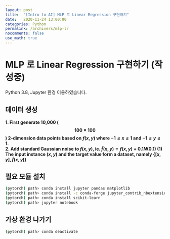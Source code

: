 ```yaml
---
layout: post
title:  "[Intro to AI] MLP 로 Linear Regression 구현하기"
date:   2020-11-24 13:00:00
categories: Python
permalink: /archivers/mlp-lr
nocomments: false
use_math: true 
---
```


# MLP 로 Linear Regression 구현하기 (작성중)

Python 3.8, Jupyter 환경 이용하였습니다.

## 데이터 생성


**1. First generate 10,000 ($$100\times100$$) 2-dimension data points based on $f(x, y)$ where $-1\leq x \leq 1$ and $-1 \leq y \leq 1$.**  
**2. Add standard Gaussian noise to $f(x, y)$, ie. $\hat{f}(x, y)=f(x,y)+0.1N(0. 1)$ (1)**  
**The input instance $(x, y)$ and the target value form a dataset, namely $\left\{[x, y], \hat{f}(x, y)\right\}$**



## 필요 모듈 설치

```bash
(pytorch) path> conda install jupyter pandas matplotlib  
(pytorch) path> conda install -c conda-forge jupyter_contrib_nbextensions   
(pytorch) path> conda install scikit-learn  
(pytorch) path> jupyter notebook  
```

## 가상 환경 나가기

```bash
(pytorch) path> conda deactivate 
```


